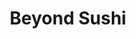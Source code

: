 ---
layout: place
title: Beyond Sushi
permalink: /new-york/new-york/beyond-sushi.html
stateAbbr: NY
stateName: New York
cityName: New York
seo:
  type: restaurant
  links: null
place_id: ChIJPy94jKtZwokRRODqoL09Acw
photos:
  - name: >-
      places/ChIJPy94jKtZwokRRODqoL09Acw/photos/AeeoHcLpBG1bVhsGrxYH1okHGZbXMzLwdSplmZH2ecjHp7EAythksuNPgeaIArcWGtZZ6oGaVdNMr2vdSOaRi6ic0nH9lRYidJJNFSpmXBaPjmgsEUtYkgaIZ9C6w5pvBBfwBsVYxsf9fbPLAfVbyAqeE2x_lttQdlVFvfp9VJVEXMQOcS8Rh3wwj8YtwnEMmBcErorBF2iyEp12Av8b3mAPSjJ3b-3LTMrPBHVFfkIrGRdrcJZdZU_Sf2Uensll7hLuno289m4dI3RfDDqMTSMVVhVXT7AM1BJgTu9dPHwsYKDroA
    widthPx: 2048
    heightPx: 1365
    authorAttributions:
      - displayName: Beyond Sushi
        uri: https://maps.google.com/maps/contrib/103171519184983071227
        photoUri: >-
          https://lh3.googleusercontent.com/a-/ALV-UjUuZ14S88LkazErYQByByubQfkXw62vS88bFMrncIZxYdk2sShC=s100-p-k-no-mo
    flagContentUri: >-
      https://www.google.com/local/imagery/report/?cb_client=maps_api_places.places_api&image_key=!1e10!2sAF1QipOvJDwyU8CixFN8VaVYPPrXL_pFuKPY3l2IU5R2&hl=en-US
    googleMapsUri: >-
      https://www.google.com/maps/place//data=!3m4!1e2!3m2!1sAF1QipOvJDwyU8CixFN8VaVYPPrXL_pFuKPY3l2IU5R2!2e10!4m2!3m1!1s0x89c259ab8c782f3f:0xcc013dbda0eae044
  - name: >-
      places/ChIJPy94jKtZwokRRODqoL09Acw/photos/AeeoHcL3CXp2s4Ie6F7EBo2faQ_WF5cqp0RPm0MtgQOS1Y06ixUakuGQF9AneWogVpWgmXg0g_F__yO_6aLdvW0OYimzfEf_J08GdNBAg40o2jj7KinPH-Un520SbZEcGCwVEy0gt0O7qrkfmjmRNud_afkuI-ROUv0MrN6rIejwIhwAW8UAaC5PhOcE7Mp3_UGsGBdtTLgPAfEMqkHc0NvXYLrSG2tX7T13x-NZR6Ujqb5ZJWsKEGoTOuHcNKyTj635DKbCzJq5PGntLu-pxGixsWb8hiO_gPtMvDjrgJIIXx4OJA
    widthPx: 2000
    heightPx: 1600
    authorAttributions:
      - displayName: Beyond Sushi
        uri: https://maps.google.com/maps/contrib/103171519184983071227
        photoUri: >-
          https://lh3.googleusercontent.com/a-/ALV-UjUuZ14S88LkazErYQByByubQfkXw62vS88bFMrncIZxYdk2sShC=s100-p-k-no-mo
    flagContentUri: >-
      https://www.google.com/local/imagery/report/?cb_client=maps_api_places.places_api&image_key=!1e10!2sAF1QipMku0LKsAhjYTlQuUfa1__ACgpmvFiPUVBu5AvH&hl=en-US
    googleMapsUri: >-
      https://www.google.com/maps/place//data=!3m4!1e2!3m2!1sAF1QipMku0LKsAhjYTlQuUfa1__ACgpmvFiPUVBu5AvH!2e10!4m2!3m1!1s0x89c259ab8c782f3f:0xcc013dbda0eae044
  - name: >-
      places/ChIJPy94jKtZwokRRODqoL09Acw/photos/AeeoHcIQ-rJMeHiISNRHe8peIs3K7X9igIhA_hHVeSognOVJqxc1SpweiF1I1GRopolAmhnCLbRsRPlaCNAGDIkHhGOuyQh71sa5TCeo7yBKcnmjyj-2KyA3Wf_fYz90CjzFL1sHZzPPx5pPqBG6ZmN0f8LNSDmP6PP22tzwL-QumF_O-u0U4tM21uf7Fx2JuMrDMwP5W318MAJy5OYGBjEcY004I-WuS3YVwe0PIOy7ynIk9CKcgPjq95ptkPnsgCBys2a48mXlG8gITVwNPG12Vg3oTYyRhi-zjYgbUL7Ig5N1y8ys73lO2uVG8OiVfExG64nJMJgBQORgKedkRxFpWbzcIY4VardgFS-5BSv2eY3J1c_dopEUEqKeH0eqaInFQnVONOFILNLT_Wm_QUNhHHOHfz30Pyq1Ww9evVPEZ6t0UQ
    widthPx: 4800
    heightPx: 3600
    authorAttributions:
      - displayName: Kate Latona
        uri: https://maps.google.com/maps/contrib/105709546609019311687
        photoUri: >-
          https://lh3.googleusercontent.com/a/ACg8ocJStpkYDqkK2TAbz_usa833iPNTUL77342hYGlXdYRLOSfg=s100-p-k-no-mo
    flagContentUri: >-
      https://www.google.com/local/imagery/report/?cb_client=maps_api_places.places_api&image_key=!1e10!2sCIHM0ogKEICAgMCorYvjOQ&hl=en-US
    googleMapsUri: >-
      https://www.google.com/maps/place//data=!3m4!1e2!3m2!1sCIHM0ogKEICAgMCorYvjOQ!2e10!4m2!3m1!1s0x89c259ab8c782f3f:0xcc013dbda0eae044
  - name: >-
      places/ChIJPy94jKtZwokRRODqoL09Acw/photos/AeeoHcJ7_N3U855UwpkNg4n-nJ2jeSh90ttnbpVG2pz6O0d60Wi_KiccHNOh_KSIyl1fLY73TUjF4EIFEdUTxlZw0lV_yuDDcfwuJ7L-t5LLXyhEsw55bZbLpLE1PWSl2b10xkw3a9DkU43iqQNfSrDZGd_2DN7zvJ746TDpxl3dlT1B2jITQJdIcdq8gSMuyzxCTasR4BySKEEWv5FP4o8GeJxlAmh74hwxxdUF8o0udqXpPdkNXZPhACVU_PIik6qULwXn6h-WB1fmqmxk7sr_8Cm2LCutsIOa_DSlqKwnCwhD0A
    widthPx: 2000
    heightPx: 1600
    authorAttributions:
      - displayName: Beyond Sushi
        uri: https://maps.google.com/maps/contrib/103171519184983071227
        photoUri: >-
          https://lh3.googleusercontent.com/a-/ALV-UjUuZ14S88LkazErYQByByubQfkXw62vS88bFMrncIZxYdk2sShC=s100-p-k-no-mo
    flagContentUri: >-
      https://www.google.com/local/imagery/report/?cb_client=maps_api_places.places_api&image_key=!1e10!2sAF1QipO2Mo7LDN-nVi4iJIzq1fVfEbwL5h0QyltBobDu&hl=en-US
    googleMapsUri: >-
      https://www.google.com/maps/place//data=!3m4!1e2!3m2!1sAF1QipO2Mo7LDN-nVi4iJIzq1fVfEbwL5h0QyltBobDu!2e10!4m2!3m1!1s0x89c259ab8c782f3f:0xcc013dbda0eae044
  - name: >-
      places/ChIJPy94jKtZwokRRODqoL09Acw/photos/AeeoHcI6WrPzQ_ugkiBDDxUbvefGID_sU-JnftyUYEP8vCfRtYYi9r3vaK8MrUER9TjYyyxUvxnFr7vHylBiQ6QAMiKpLv2pkqRaZKsfGpXiv_LohjxoMVPVppwpDLVLJ6A3SCWLQDJxnjZe3XOtcyA16Icnv8v5sWCWMXV6Mn9vVHPHyLqnVeq4qeJfMD9rwW9oCxy4hq55dIKn_UPYxiU9BclNs0ehMg4CHddyc0cEJnTKdaQYd7MVws8Gls_z2YvJGOlR4F1KKv73UFnLEgBuT0urcm-TLh2UBGXi6WrvI4dkBcMSvCd2rEhPyHngyrWYZVDJOO9yDgQnCZtROFr-7_cV5HEwjqvGQDl4DQ_crOSgTfnej6-zPRuvnfsrzHPP-hBuEBBXWMMC0XxID96O7181ChcVEMfa32J5OsxOJa-PRB7r
    widthPx: 4800
    heightPx: 3600
    authorAttributions:
      - displayName: Kate Latona
        uri: https://maps.google.com/maps/contrib/105709546609019311687
        photoUri: >-
          https://lh3.googleusercontent.com/a/ACg8ocJStpkYDqkK2TAbz_usa833iPNTUL77342hYGlXdYRLOSfg=s100-p-k-no-mo
    flagContentUri: >-
      https://www.google.com/local/imagery/report/?cb_client=maps_api_places.places_api&image_key=!1e10!2sCIHM0ogKEICAgMCorYvj2QE&hl=en-US
    googleMapsUri: >-
      https://www.google.com/maps/place//data=!3m4!1e2!3m2!1sCIHM0ogKEICAgMCorYvj2QE!2e10!4m2!3m1!1s0x89c259ab8c782f3f:0xcc013dbda0eae044
  - name: >-
      places/ChIJPy94jKtZwokRRODqoL09Acw/photos/AeeoHcL71YkCbdhOknA1UtmIfPOA12iC8Bc3NrvnUJZGw4vDJKBJc5aethLHNVQ0yR00P2fo5WO7qb6XdVo75Y5d5MNbZy63vzxaiztptuun9REUqDPNjkkbdXRMWosTLYLPMgJN-D-uXHLjFayeal4YZ2zVERUH96cjyUAr5gzKGQu1aEFdX0Jj4_rGcYUampCjTa7BMYVmWulQ8qnxcZf4iHXH-hMJ5xMTrq5RlM70mcWUgnXUl8cs0Ox4yzZOu9LF2cLTEvpYZdM5uEbdQbCP8uk71YXG3S6jgAaK2FQ4ryWPH1ogFdTZV1XOrbUmd92qHyWCyg_4jKETtOekhfUaGQkTI0kVVzuHcjC4vBgEIRR2Awz18rnENt9Yzlvhq6TGJRiX1wAS4suyxSZM2xKZkGdGetaJlH13wrNlGzK9Pp1DVsZJ
    widthPx: 3024
    heightPx: 4032
    authorAttributions:
      - displayName: Edis D
        uri: https://maps.google.com/maps/contrib/101732055799011216490
        photoUri: >-
          https://lh3.googleusercontent.com/a-/ALV-UjVUrTLr3kSugK0OCwgoRuHL2t1fAM0UJEUdCQCuhxHUVf6snBn5Dg=s100-p-k-no-mo
    flagContentUri: >-
      https://www.google.com/local/imagery/report/?cb_client=maps_api_places.places_api&image_key=!1e10!2sCIHM0ogKEICAgICD8b3W3gE&hl=en-US
    googleMapsUri: >-
      https://www.google.com/maps/place//data=!3m4!1e2!3m2!1sCIHM0ogKEICAgICD8b3W3gE!2e10!4m2!3m1!1s0x89c259ab8c782f3f:0xcc013dbda0eae044
  - name: >-
      places/ChIJPy94jKtZwokRRODqoL09Acw/photos/AeeoHcLIiV6zGhNaHODNQH7Tz-kgETgO9lE7JAu2ZjyEUzy1Va1oth3F1ifsoimk7vTqRWP0AvsDkgc7AJmH_Hun9JsbP3Ih48irbGgR90vFWV3YonU4pd7e5AJ2ovQP48EtAtxxW4epz81VXKYEXSt3aCuggLpR-tdPF2oY04YqGk4BD9vIAfRiVJB_qm50ZrDsP_4mOYdYvH5ARrz709hyjfByyf8lTe5X6Fb6wuUrWEftcqrJLNbUFzrd4s0tU_6bLX-AxHPqEOVH4TsVDYG1wyoZ_Z0MpGINJRXYN5bGUkjwFA
    widthPx: 2048
    heightPx: 1365
    authorAttributions:
      - displayName: Beyond Sushi
        uri: https://maps.google.com/maps/contrib/103171519184983071227
        photoUri: >-
          https://lh3.googleusercontent.com/a-/ALV-UjUuZ14S88LkazErYQByByubQfkXw62vS88bFMrncIZxYdk2sShC=s100-p-k-no-mo
    flagContentUri: >-
      https://www.google.com/local/imagery/report/?cb_client=maps_api_places.places_api&image_key=!1e10!2sAF1QipOJaqI5aAz2h-_14-MsZcJ3gy4Qw07Gbzcgj-Z9&hl=en-US
    googleMapsUri: >-
      https://www.google.com/maps/place//data=!3m4!1e2!3m2!1sAF1QipOJaqI5aAz2h-_14-MsZcJ3gy4Qw07Gbzcgj-Z9!2e10!4m2!3m1!1s0x89c259ab8c782f3f:0xcc013dbda0eae044
  - name: >-
      places/ChIJPy94jKtZwokRRODqoL09Acw/photos/AeeoHcLan3-Tdrg--xt7NEL1ox7taSZnJJcVRrpxuL70ySNSzN7OJN_e9fgSknmD0i9vPBO_M7YBnCm_N-KHh9WmTE2_k9fND6RIIdBYnKSdeZ2smvyhh6YjhpoEa52fDlCajtsTyK7jEa1OQIJ9chqpmNv-H4TQL6eRlKSHTrw4tnLNG-7Y_OGMb1vi13Aq-KUD_1LlCuyTgfOUw_y6au-Zw_353djFbm6p05qCF4gVno3SNctcM5xvrHnVbIsaAOrOBQoNoTgxCCSzG3WmBBToXxRiv5C8cwfx44_OVO6YPSJ4Qxa6_gEzRbOBR3816HJpCSGai3m1_5-ajCufkBn2aSZqrMRWWaJu65YtDbwfgJNiAqLUM9-96PxYlIDuHiXapn7v3Oo7bl5fwMAFURrwWBIcln-AaYsFLmJ8GFesZ9fggA
    widthPx: 3600
    heightPx: 4800
    authorAttributions:
      - displayName: Sameer Juneja
        uri: https://maps.google.com/maps/contrib/106291400956376168523
        photoUri: >-
          https://lh3.googleusercontent.com/a-/ALV-UjUtIEln4yXJ6GMPhEQhYSCKsbxNUWFppCeAah_oFE0xlkxyUIFNqg=s100-p-k-no-mo
    flagContentUri: >-
      https://www.google.com/local/imagery/report/?cb_client=maps_api_places.places_api&image_key=!1e10!2sCIHM0ogKEICAgICZvrbSKw&hl=en-US
    googleMapsUri: >-
      https://www.google.com/maps/place//data=!3m4!1e2!3m2!1sCIHM0ogKEICAgICZvrbSKw!2e10!4m2!3m1!1s0x89c259ab8c782f3f:0xcc013dbda0eae044
  - name: >-
      places/ChIJPy94jKtZwokRRODqoL09Acw/photos/AeeoHcKYGrHcHoj4FcOUYvoeIaWHw75vEOhi5hgyxQyDlEyv5JweN1Mi-qnmPKLBmhoiCLIV3-6KfbhB9WSg9HqX2s05SFBQ9OFHFluZ1iroDzjsFsGZF9N_6fGtYMs6w3TVrK1JqyRnXdzinKCyF8imlA_6EjRasPLDqH7-q4qcE7v1FDFAn_XnXBTQ9mkuOeWDz1MkuGZ6o74yl2-QMOPAFyY6e6c3SAvHrbkQmQKQyihypntKSaUosJ3C4pZvEIE85NOwK0uYe-8PXSSGFCFUf-XJc72PrQInU7tVbwZIijD7-5dsRktzCX0O-OlXoJpmpdxIuAt0oL7tV--tiCCbP6Y21GetRxvuo_bm_ZbF2QvOJCtPD90wD4O5kxSKa2oUIjIz4EEXKtwbDRkjh5QZstByEfVdIrZXn6KabrPTUPw
    widthPx: 4032
    heightPx: 3024
    authorAttributions:
      - displayName: Dirty Souf Yankee
        uri: https://maps.google.com/maps/contrib/113427137643909466176
        photoUri: >-
          https://lh3.googleusercontent.com/a-/ALV-UjXthVfeVFrHVdTE9YwIoWks0tFeScPT4am85sC1eMjpclj4wnUP0Q=s100-p-k-no-mo
    flagContentUri: >-
      https://www.google.com/local/imagery/report/?cb_client=maps_api_places.places_api&image_key=!1e10!2sCIHM0ogKEICAgIDRpJKVLw&hl=en-US
    googleMapsUri: >-
      https://www.google.com/maps/place//data=!3m4!1e2!3m2!1sCIHM0ogKEICAgIDRpJKVLw!2e10!4m2!3m1!1s0x89c259ab8c782f3f:0xcc013dbda0eae044
  - name: >-
      places/ChIJPy94jKtZwokRRODqoL09Acw/photos/AeeoHcL4RxjHVvj9yAEazMjCC_4tRH1nMZXe5PW3YTJJUTu1Pq_ZkKGgBmga1wnpTXZ5LFgAHPA4re_DNpW4PDVzpZPE08ZJfKiJ8M_tkEX9_EnYc3QYgoCIgiQdJp3dBCdZ5w5B-J8u9B3mhmKGNfSFswc3YR2AZ_piTp03yrSUPnHeyUgWrw3sIPvnIEVHS198iei-mlswzCbUusnq3Qdhe29dStsV5PNapUnexE_yVn3-Tu2nszY_oW3QcjAngLWV-Ek_8A_esmSNrAPKZy0asifleqqQiAHzX9asOsFD4GVrqA
    widthPx: 2000
    heightPx: 1600
    authorAttributions:
      - displayName: Beyond Sushi
        uri: https://maps.google.com/maps/contrib/103171519184983071227
        photoUri: >-
          https://lh3.googleusercontent.com/a-/ALV-UjUuZ14S88LkazErYQByByubQfkXw62vS88bFMrncIZxYdk2sShC=s100-p-k-no-mo
    flagContentUri: >-
      https://www.google.com/local/imagery/report/?cb_client=maps_api_places.places_api&image_key=!1e10!2sAF1QipMKFspzgS18TWEeS5XSCzak9UILB_gXfulgQX3c&hl=en-US
    googleMapsUri: >-
      https://www.google.com/maps/place//data=!3m4!1e2!3m2!1sAF1QipMKFspzgS18TWEeS5XSCzak9UILB_gXfulgQX3c!2e10!4m2!3m1!1s0x89c259ab8c782f3f:0xcc013dbda0eae044
address: 134 W 37th St, New York, NY 10018, USA
street: 134 W 37th St
city: New York
state: NY
zip: '10018'
country: USA
neighborhood: null
latitude: '40.752477'
longitude: '-73.988483'
accessibility_options:
  wheelchairAccessibleParking: false
  wheelchairAccessibleEntrance: true
  wheelchairAccessibleRestroom: true
  wheelchairAccessibleSeating: true
business_status: OPERATIONAL
name: Beyond Sushi
google_maps_links:
  directionsUri: >-
    https://www.google.com/maps/dir//''/data=!4m7!4m6!1m1!4e2!1m2!1m1!1s0x89c259ab8c782f3f:0xcc013dbda0eae044!3e0
  placeUri: https://maps.google.com/?cid=14700098543371870276
  writeAReviewUri: >-
    https://www.google.com/maps/place//data=!4m3!3m2!1s0x89c259ab8c782f3f:0xcc013dbda0eae044!12e1
  reviewsUri: >-
    https://www.google.com/maps/place//data=!4m4!3m3!1s0x89c259ab8c782f3f:0xcc013dbda0eae044!9m1!1b1
  photosUri: >-
    https://www.google.com/maps/place//data=!4m3!3m2!1s0x89c259ab8c782f3f:0xcc013dbda0eae044!10e5
primary_type: Vegan Restaurant
opening_hours:
  regular: null
  current: null
secondary_opening_hours:
  regular:
    weekdayDescriptions: null
    type: null
  current:
    weekdayDescriptions: null
    type: null
phone: null
price_level: null
price_range: null
rating: null
rating_count: 0
website: null
description: >-
  Explore Beyond Sushi in New York$$$Beyond Sushi in New York, NY, stands out as
  a creative plant-based eatery specializing in Asian fusion dishes that
  reimagine traditional sushi with fresh, innovative twists. This spot delights
  visitors with its vegan offerings, blending bold flavors and artistic
  presentations that cater to those seeking top-rated sushi alternatives in a
  bustling urban setting. The restaurant emphasizes accessibility, featuring
  wheelchair-friendly entrances and seating, making it an inclusive choice for a
  wide range of diners exploring Japanese-inspired places near me. Its focus on
  sustainable, health-conscious ingredients adds to the appeal, providing a
  modern take on classic rolls that appeal to sushi enthusiasts looking for
  something unique. Whether you're in the mood for inventive rolls or flavorful
  fusion plates, this location offers a welcoming vibe perfect for a casual meal
  in the heart of the city.
generative_summary: >-
  Explore Beyond Sushi in New York$$$Beyond Sushi in New York, NY, stands out as
  a creative plant-based eatery specializing in Asian fusion dishes that
  reimagine traditional sushi with fresh, innovative twists. This spot delights
  visitors with its vegan offerings, blending bold flavors and artistic
  presentations that cater to those seeking top-rated sushi alternatives in a
  bustling urban setting. The restaurant emphasizes accessibility, featuring
  wheelchair-friendly entrances and seating, making it an inclusive choice for a
  wide range of diners exploring Japanese-inspired places near me. Its focus on
  sustainable, health-conscious ingredients adds to the appeal, providing a
  modern take on classic rolls that appeal to sushi enthusiasts looking for
  something unique. Whether you're in the mood for inventive rolls or flavorful
  fusion plates, this location offers a welcoming vibe perfect for a casual meal
  in the heart of the city.
generative_disclosure: Summarized by AI using the Grok-3-Mini model.
reviews: null
review_summary: >-
  What Diners Are Buzzing About$$$Visitors often praise the tasty vegan sushi
  rolls at this spot, highlighting creative options that bring exciting flavors
  to the table in a relaxed setting. Folks appreciate the friendly service and
  attentive staff that make every visit feel warm and enjoyable, adding to the
  overall charm of the experience. Many note the variety of dishes, like
  flavorful rolls and satisfying sides, as standout choices that keep things
  fresh and delicious for sushi lovers. The cozy atmosphere gets consistent nods
  for its inviting feel, making it a go-to for groups or individuals hunting for
  the best sushi near me. Overall, it's a solid pick for anyone wanting a
  positive, laid-back dining adventure with honest, high-quality vegan fare that
  doesn't disappoint.
review_disclosure: Summarized by AI using the Grok-3-Mini model.
parking_options: null
payment_options: null
allow_dogs: null
curbside_pickup: null
delivery: null
dine_in: null
good_for_children: null
good_for_groups: null
good_for_sports: null
live_music: null
menu_for_children: null
outdoor_seating: null
reservable: null
restroom: null
serves_beer: null
serves_breakfast: null
serves_brunch: null
serves_cocktails: null
serves_coffee: null
serves_dinner: null
serves_dessert: null
serves_lunch: null
serves_vegetarian_food: null
serves_wine: null
takeout: null
update_category: pro
places_description: null

---